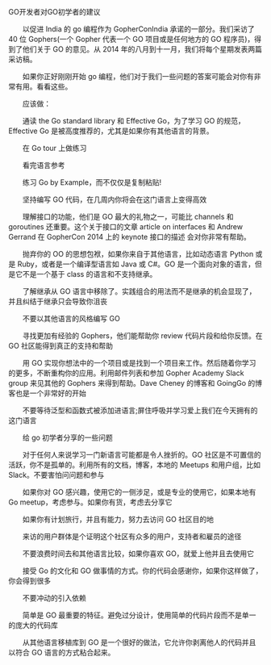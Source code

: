 GO开发者对GO初学者的建议

　　以促进 India 的 go 编程作为 GopherConIndia 承诺的一部分。我们采访了 40 位 Gophers(一个 Gopher 代表一个 GO 项目或是任何地方的 GO 程序员)，得到了他们关于 GO 的意见。从 2014 年的八月到十一月，我们将每个星期发表两篇采访稿。

　　如果你正好刚刚开始 go 编程，他们对于我们一些问题的答案可能会对你有非常有用。看看这些。

　　应该做：

　　通读 the Go standard library 和 Effective Go，为了学习 GO 的规范，Effective Go 是被高度推荐的，尤其是如果你有其他语言的背景。

　　在 Go tour 上做练习

　　看完语言参考

　　练习 Go by Example，而不仅仅是复制粘贴!

　　坚持编写 GO 代码，在几周内你将会在这门语言上变得高效

　　理解接口的功能，他们是 GO 最大的礼物之一，可能比 channels 和 goroutines 还重要。这个关于接口的文章 article on interfaces 和 Andrew Gerrand 在 GopherCon 2014 上的 keynote 接口的描述 会对你非常有帮助。

　　抛弃你的 OO 的思想包袱，如果你来自于其他语言，比如动态语言 Python 或是 Ruby，或者是一个编译型语言如 Java 或 C#。GO 是一个面向对象的语言，但是它不是一个基于 class 的语言和不支持继承。

　　了解继承从 GO 语言中移除了。实践组合的用法而不是继承的机会显现了，并且纠结于继承只会导致你沮丧

　　不要以其他语言的风格编写 GO

　　寻找更加有经验的 Gophers，他们能帮助你 review 代码片段和给你反馈。在 GO 社区能得到真正的支持和帮助

　　用 GO 实现你想法中的一个项目或是找到一个项目来工作。然后随着你学习的更多，不断重构你的应用。利用邮件列表和参加 Gopher Academy Slack group 来见其他的 Gophers 来得到帮助。Dave Cheney 的博客和 GoingGo 的博客也是一个非常好的开始

　　不要等待泛型和函数式被添加进语言;屏住呼吸并学习爱上我们在今天拥有的这门语言

　　给 go 初学者分享的一些问题

　　对于任何人来说学习一门新语言可能都是令人挫折的。GO 社区是不可置信的活跃，你不是孤单的。利用所有的文档，博客，本地的 Meetups 和用户组，比如 Slack。不要害怕问问题和参与

　　如果你对 GO 感兴趣，使用它的一侧涉足，或是专业的使用它，如果本地有 Go meetup，考虑参与。如果你有货，考虑去分享它

　　如果你有计划旅行，并且有能力，努力去访问 GO 社区目的地

　　来访的用户群体是个证明这个社区有众多的用户，支持者和雇员的途径

　　不要浪费时间去和其他语言比较，如果你喜欢 GO，就爱上他并且去使用它

　　接受 Go 的文化和 GO 做事情的方式。你的代码会感谢你，如果你这样做了，你会得到很多

　　不要冲动的引入依赖

　　简单是 GO 最重要的特征。避免过分设计，使用简单的代码片段而不是单一的庞大的代码库

　　从其他语言移植库到 GO 是一个很好的做法，它允许你剥离他人的代码并且以符合 GO 语言的方式粘合起来。
